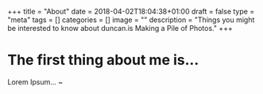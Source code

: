 +++
title = "About"
date = 2018-04-02T18:04:38+01:00
draft = false
type = "meta"
tags = []
categories = []
image = ""
description = "Things you might be interested to know about duncan.is Making a Pile of Photos."
+++

# The first thing about me is...

Lorem Ipsum...
~
